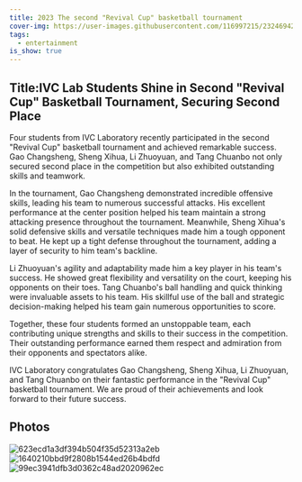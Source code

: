 ```yaml
---
title: 2023 The second "Revival Cup" basketball tournament
cover-img: https://user-images.githubusercontent.com/116997215/232469423-8c9ee4d8-3b16-4aa7-a7f3-f99a547ea3a3.jpg
tags:
  - entertainment
is_show: true
---
```



## Title:IVC Lab Students Shine in Second "Revival Cup" Basketball Tournament, Securing Second Place


Four students from IVC Laboratory recently participated in the second "Revival Cup" basketball tournament and achieved remarkable success. Gao Changsheng, Sheng Xihua, Li Zhuoyuan, and Tang Chuanbo not only secured second place in the competition but also exhibited outstanding skills and teamwork.

In the tournament, Gao Changsheng demonstrated incredible offensive skills, leading his team to numerous successful attacks. His excellent performance at the center position helped his team maintain a strong attacking presence throughout the tournament. Meanwhile, Sheng Xihua's solid defensive skills and versatile techniques made him a tough opponent to beat. He kept up a tight defense throughout the tournament, adding a layer of security to him team's backline.

Li Zhuoyuan's agility and adaptability made him a key player in his team's success. He showed great flexibility and versatility on the court, keeping his opponents on their toes. Tang Chuanbo's ball handling and quick thinking were invaluable assets to his team. His skillful use of the ball and strategic decision-making helped his team gain numerous opportunities to score.

Together, these four students formed an unstoppable team, each contributing unique strengths and skills to their success in the competition. Their outstanding performance earned them respect and admiration from their opponents and spectators alike.

IVC Laboratory congratulates Gao Changsheng, Sheng Xihua, Li Zhuoyuan, and Tang Chuanbo on their fantastic performance in the "Revival Cup" basketball tournament. We are proud of their achievements and look forward to their future success.

## Photos

![623ecd1a3df394b504f35d52313a2eb](https://user-images.githubusercontent.com/116997215/232469412-d3697509-13fe-4bfa-a32e-d30a42385bb4.jpg)
![1640210bbd9f2808b1544ed26b4bdfd](https://user-images.githubusercontent.com/116997215/232469418-aa0782ae-969f-4ac7-9c27-f6e42b50033d.jpg)
![99ec3941dfb3d0362c48ad2020962ec](https://user-images.githubusercontent.com/116997215/232469404-ebf16179-51d9-4372-b8e8-fea3ceac2645.jpg)
